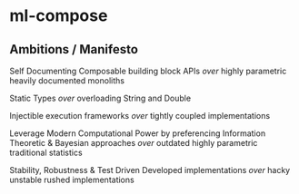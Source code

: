 # ml-compose

## Ambitions / Manifesto

Self Documenting Composable building block APIs _over_ highly parametric heavily documented monoliths

Static Types _over_ overloading String and Double

Injectible execution frameworks _over_ tightly coupled implementations

Leverage Modern Computational Power by preferencing Information Theoretic & Bayesian approaches _over_ outdated highly parametric traditional statistics

Stability, Robustness & Test Driven Developed implementations _over_ hacky unstable rushed implementations
